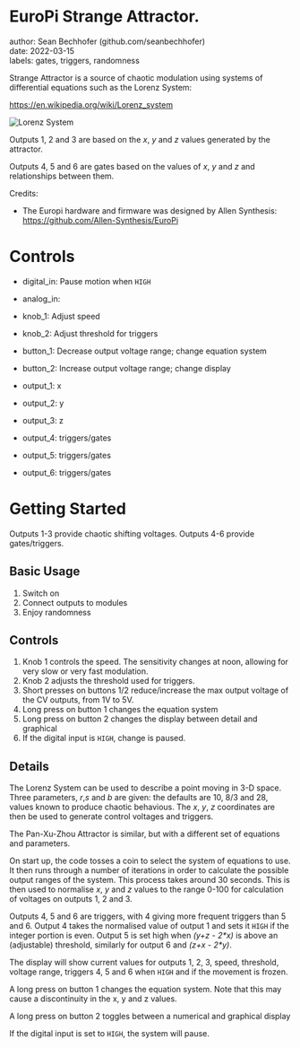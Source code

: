 # EuroPi Strange Attractor. 

author: Sean Bechhofer (github.com/seanbechhofer)  
date: 2022-03-15  
labels: gates, triggers, randomness  

Strange Attractor is a source of chaotic modulation using systems
of differential equations such as the Lorenz System: 

https://en.wikipedia.org/wiki/Lorenz_system

![Lorenz System](https://upload.wikimedia.org/wikipedia/commons/1/13/A_Trajectory_Through_Phase_Space_in_a_Lorenz_Attractor.gif)

Outputs 1, 2 and 3 are based on the *x*, *y* and *z* values generated by the
attractor.

Outputs 4, 5 and 6 are gates based on the values of *x*, *y* and *z* and
relationships between them.

Credits:
- The Europi hardware and firmware was designed by Allen Synthesis: https://github.com/Allen-Synthesis/EuroPi

# Controls

- digital_in: Pause motion when `HIGH`
- analog_in: 

- knob_1: Adjust speed
- knob_2: Adjust threshold for triggers

- button_1: Decrease output voltage range; change equation system
- button_2: Increase output voltage range; change display

- output_1: x 
- output_2: y
- output_3: z
- output_4: triggers/gates
- output_5: triggers/gates
- output_6: triggers/gates

# Getting Started

Outputs 1-3 provide chaotic shifting voltages.
Outputs 4-6 provide gates/triggers. 

## Basic Usage
1. Switch on
2. Connect outputs to modules
3. Enjoy randomness

## Controls
1. Knob 1 controls the speed. The sensitivity changes at noon,
allowing for very slow or very fast modulation.
2. Knob 2 adjusts the threshold used for triggers.
3. Short presses on buttons 1/2 reduce/increase the max output voltage of the CV outputs,
from 1V to 5V.
4. Long press on button 1 changes the equation system
5. Long press on button 2 changes the display between detail and graphical
6. If the digital input is `HIGH`, change is paused.

## Details

The Lorenz System can be used to describe a point moving in 3-D
space. Three parameters, *r*,*s* and *b* are given: the defaults are
10, 8/3 and 28, values known to produce chaotic behavious. The *x*, *y*, *z*
coordinates are then be used to generate control voltages and
triggers.

The Pan-Xu-Zhou Attractor is similar, but with a different set of
equations and parameters. 

On start up, the code tosses a coin to select the system of equations
to use. It then runs through a number of iterations in order to
calculate the possible output ranges of the system. This process takes
around 30 seconds. This is then used to normalise *x*, *y* and *z*
values to the range 0-100 for calculation of voltages on outputs 1, 2
and 3.

Outputs 4, 5 and 6 are triggers, with 4 giving more frequent triggers
than 5 and 6. Output 4 takes the normalised value of output 1 and sets
it `HIGH` if the integer portion is even. Output 5 is set high when
*(y+z - 2\*x)* is above an (adjustable) threshold, similarly for
output 6 and *(z+x - 2\*y)*.

The display will show current values for outputs 1, 2, 3, speed,
threshold, voltage range, triggers 4, 5 and 6 when `HIGH` and if the
movement is frozen.

A long press on button 1 changes the equation system. Note that this
may cause a discontinuity in the x, y and z values.

A long press on button 2 toggles between a numerical and graphical
display

If the digital input is set to `HIGH`, the system will pause.
